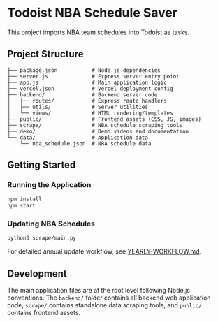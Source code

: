 # Todoist NBA Schedule Saver

This project imports NBA team schedules into Todoist as tasks.

## Project Structure

```
├── package.json           # Node.js dependencies
├── server.js              # Express server entry point
├── app.js                 # Main application logic
├── vercel.json            # Vercel deployment config
├── backend/               # Backend server code
│   ├── routes/            # Express route handlers
│   ├── utils/             # Server utilities
│   └── views/             # HTML rendering/templates
├── public/                # Frontend assets (CSS, JS, images)
├── scrape/                # NBA schedule scraping tools
├── demo/                  # Demo videos and documentation
└── data/                  # Application data
    └── nba_schedule.json  # NBA schedule data
```

## Getting Started

### Running the Application

```bash
npm install
npm start
```

### Updating NBA Schedules

```bash
python3 scrape/main.py
```

For detailed annual update workflow, see [YEARLY-WORKFLOW.md](YEARLY-WORKFLOW.md).

## Development

The main application files are at the root level following Node.js conventions. The `backend/` folder contains all backend web application code, `scrape/` contains standalone data scraping tools, and `public/` contains frontend assets.

